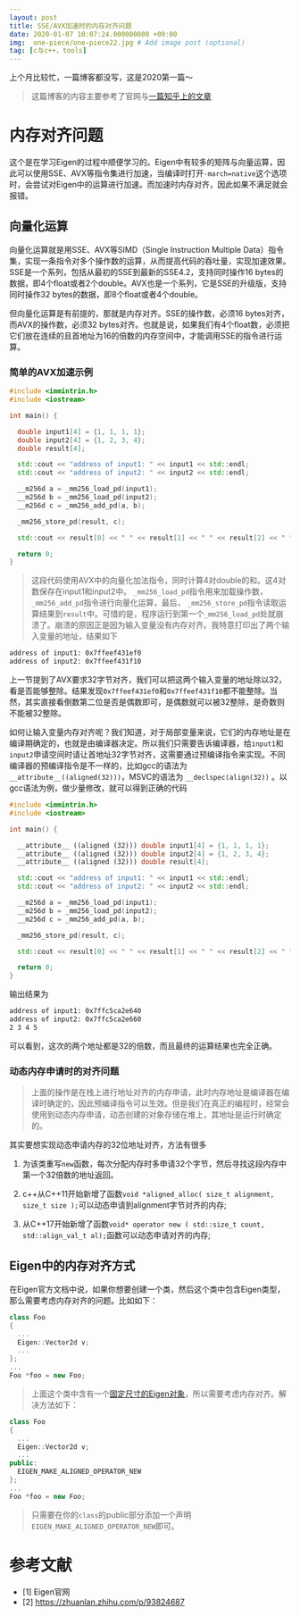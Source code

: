 ```yaml
---
layout: post
title: SSE/AVX加速时的内存对齐问题
date: 2020-01-07 10:07:24.000000000 +09:00
img:  one-piece/one-piece22.jpg # Add image post (optional)
tag: [c与c++，tools]
---
```

上个月比较忙，一篇博客都没写，这是2020第一篇～

> 这篇博客的内容主要参考了官网与[一篇知乎上的文章](https://zhuanlan.zhihu.com/p/93824687)

# 内存对齐问题

这个是在学习Eigen的过程中顺便学习的。Eigen中有较多的矩阵与向量运算，因此可以使用SSE、AVX等指令集进行加速，当编译时打开`-march=native`这个选项时，会尝试对Eigen中的运算进行加速。而加速时内存对齐，因此如果不满足就会报错。

## 向量化运算
向量化运算就是用SSE、AVX等SIMD（Single Instruction Multiple Data）指令集，实现一条指令对多个操作数的运算，从而提高代码的吞吐量，实现加速效果。SSE是一个系列，包括从最初的SSE到最新的SSE4.2，支持同时操作16 bytes的数据，即4个float或者2个double。AVX也是一个系列，它是SSE的升级版，支持同时操作32 bytes的数据，即8个float或者4个double。

但向量化运算是有前提的，那就是内存对齐。SSE的操作数，必须16 bytes对齐，而AVX的操作数，必须32 bytes对齐。也就是说，如果我们有4个float数，必须把它们放在连续的且首地址为16的倍数的内存空间中，才能调用SSE的指令进行运算。

### 简单的AVX加速示例

```cpp
#include <immintrin.h>
#include <iostream>

int main() {

  double input1[4] = {1, 1, 1, 1};
  double input2[4] = {1, 2, 3, 4};
  double result[4];

  std::cout << "address of input1: " << input1 << std::endl;
  std::cout << "address of input2: " << input2 << std::endl;

  __m256d a = _mm256_load_pd(input1);
  __m256d b = _mm256_load_pd(input2);
  __m256d c = _mm256_add_pd(a, b);

  _mm256_store_pd(result, c);

  std::cout << result[0] << " " << result[1] << " " << result[2] << " " << result[3] << std::endl;

  return 0;
}
```

> 这段代码使用AVX中的向量化加法指令，同时计算4对double的和。这4对数保存在input1和input2中。 `_mm256_load_pd`指令用来加载操作数，`_mm256_add_pd`指令进行向量化运算，最后， `_mm256_store_pd`指令读取运算结果到`result`中。可惜的是，程序运行到第一个`_mm256_load_pd`处就崩溃了。崩溃的原因正是因为输入变量没有内存对齐。我特意打印出了两个输入变量的地址，结果如下 

```bash
address of input1: 0x7ffeef431ef0
address of input2: 0x7ffeef431f10 
```

上一节提到了AVX要求32字节对齐，我们可以把这两个输入变量的地址除以32，看是否能够整除。结果发现`0x7ffeef431ef0`和`0x7ffeef431f10`都不能整除。当然，其实直接看倒数第二位是否是偶数即可，是偶数就可以被32整除，是奇数则不能被32整除。

如何让输入变量内存对齐呢？我们知道，对于局部变量来说，它们的内存地址是在编译期确定的，也就是由编译器决定。所以我们只需要告诉编译器，给`input1`和`input2`申请空间时请让首地址32字节对齐，这需要通过预编译指令来实现。不同编译器的预编译指令是不一样的，比如gcc的语法为`__attribute__((aligned(32)))`，MSVC的语法为 `__declspec(align(32))` 。以gcc语法为例，做少量修改，就可以得到正确的代码

```cpp
#include <immintrin.h>
#include <iostream>

int main() {

  __attribute__ ((aligned (32))) double input1[4] = {1, 1, 1, 1};
  __attribute__ ((aligned (32))) double input2[4] = {1, 2, 3, 4};
  __attribute__ ((aligned (32))) double result[4];

  std::cout << "address of input1: " << input1 << std::endl;
  std::cout << "address of input2: " << input2 << std::endl;

  __m256d a = _mm256_load_pd(input1);
  __m256d b = _mm256_load_pd(input2);
  __m256d c = _mm256_add_pd(a, b);

  _mm256_store_pd(result, c);

  std::cout << result[0] << " " << result[1] << " " << result[2] << " " << result[3] << std::endl;

  return 0;
}
```

输出结果为
```bash
address of input1: 0x7ffc5ca2e640
address of input2: 0x7ffc5ca2e660
2 3 4 5
```

可以看到，这次的两个地址都是32的倍数，而且最终的运算结果也完全正确。

### 动态内存申请时的对齐问题

> 上面的操作是在栈上进行地址对齐的内存申请，此时内存地址是编译器在编译时确定的，因此预编译指令可以生效。但是我们在真正的编程时，经常会使用到动态内存申请，动态创建的对象存储在堆上，其地址是运行时确定的。

其实要想实现动态申请内存的32位地址对齐，方法有很多
1. 为该类重写`new`函数，每次分配内存时多申请32个字节，然后寻找这段内存中第一个32倍数的地址返回。

2. c++从C++11开始新增了函数`void *aligned_alloc( size_t alignment, size_t size );`可以动态申请到alignment字节对齐的内存;

3. 从C++17开始新增了函数`void* operator new ( std::size_t count, std::align_val_t al);`函数可以动态申请对齐的内存;

## Eigen中的内存对齐方式

在Eigen官方文档中说，如果你想要创建一个类，然后这个类中包含Eigen类型，那么需要考虑内存对齐的问题。比如如下：

```cpp
class Foo
{
  ...
  Eigen::Vector2d v;
  ...
};
...
Foo *foo = new Foo;
```

> 上面这个类中含有一个[固定尺寸的Eigen对象](http://eigen.tuxfamily.org/dox/group__TopicFixedSizeVectorizable.html)，所以需要考虑内存对齐。解决方法如下：

```cpp
class Foo
{
  ...
  Eigen::Vector2d v;
  ...
public:
  EIGEN_MAKE_ALIGNED_OPERATOR_NEW
};
...
Foo *foo = new Foo;
```

> 只需要在你的`class`的public部分添加一个声明`EIGEN_MAKE_ALIGNED_OPERATOR_NEW`即可。

# 参考文献
- [1] Eigen官网
- [2] https://zhuanlan.zhihu.com/p/93824687
